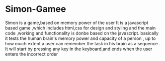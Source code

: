 # Simon-Gamee
Simon is a game,based on memory power of the user
It is a javascript based game ,which includes html,css for design and styling and the main code ,working and functionality is donbe based on the javascript.
basically it tests the human brain's memory power and capacity of a person , up to how much extent a user can remember the task in his brain as a sequence .
It will start by pressing any key in the keyboard,and ends when the user enters the incorrect order
